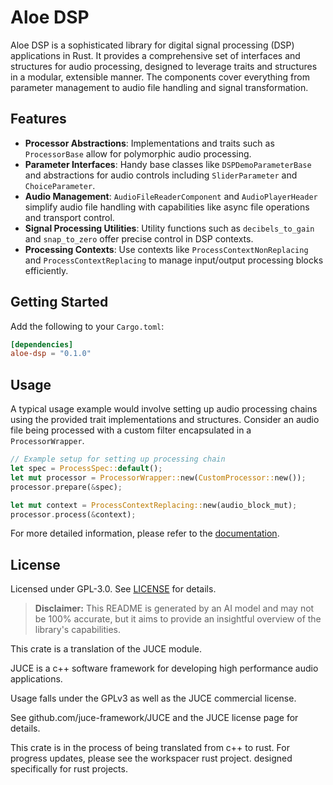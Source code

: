 # Aloe DSP

Aloe DSP is a sophisticated library for digital signal processing (DSP) applications in Rust. It provides a comprehensive set of interfaces and structures for audio processing, designed to leverage traits and structures in a modular, extensible manner. The components cover everything from parameter management to audio file handling and signal transformation.

## Features
- **Processor Abstractions**: Implementations and traits such as `ProcessorBase` allow for polymorphic audio processing.
- **Parameter Interfaces**: Handy base classes like `DSPDemoParameterBase` and abstractions for audio controls including `SliderParameter` and `ChoiceParameter`.
- **Audio Management**: `AudioFileReaderComponent` and `AudioPlayerHeader` simplify audio file handling with capabilities like async file operations and transport control.
- **Signal Processing Utilities**: Utility functions such as `decibels_to_gain` and `snap_to_zero` offer precise control in DSP contexts.
- **Processing Contexts**: Use contexts like `ProcessContextNonReplacing` and `ProcessContextReplacing` to manage input/output processing blocks efficiently.

## Getting Started
Add the following to your `Cargo.toml`:
```toml
[dependencies]
aloe-dsp = "0.1.0"
```

## Usage
A typical usage example would involve setting up audio processing chains using the provided trait implementations and structures. Consider an audio file being processed with a custom filter encapsulated in a `ProcessorWrapper`.

```rust
// Example setup for setting up processing chain
let spec = ProcessSpec::default();
let mut processor = ProcessorWrapper::new(CustomProcessor::new());
processor.prepare(&spec);

let mut context = ProcessContextReplacing::new(audio_block_mut);
processor.process(&context);
```

For more detailed information, please refer to the [documentation](https://github.com/klebs6/aloe-rs).

## License
Licensed under GPL-3.0. See [LICENSE](https://github.com/klebs6/aloe-rs/blob/main/LICENSE) for details.

> **Disclaimer:** This README is generated by an AI model and may not be 100% accurate, but it aims to provide an insightful overview of the library's capabilities.

This crate is a translation of the JUCE module.

JUCE is a c++ software framework for developing high performance audio applications.

Usage falls under the GPLv3 as well as the JUCE commercial license.

See github.com/juce-framework/JUCE and the JUCE license page for details.

This crate is in the process of being translated from c++ to rust. For progress updates, please see the workspacer rust project. designed specifically for rust projects.
